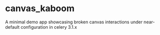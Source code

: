 # canvas_kaboom

A minimal demo app showcasing broken canvas interactions under near-default
configuration in celery 3.1.x